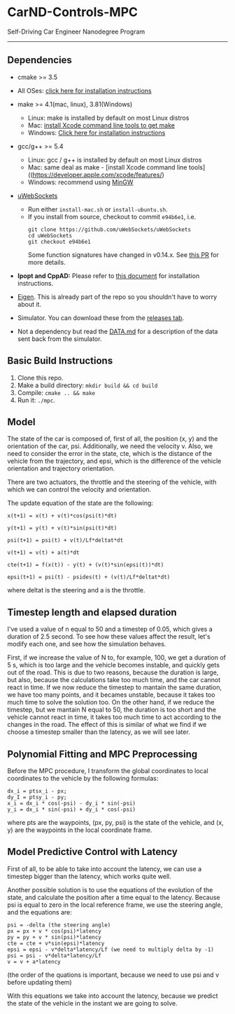 # CarND-Controls-MPC
Self-Driving Car Engineer Nanodegree Program

---

## Dependencies

* cmake >= 3.5
 * All OSes: [click here for installation instructions](https://cmake.org/install/)
* make >= 4.1(mac, linux), 3.81(Windows)
  * Linux: make is installed by default on most Linux distros
  * Mac: [install Xcode command line tools to get make](https://developer.apple.com/xcode/features/)
  * Windows: [Click here for installation instructions](http://gnuwin32.sourceforge.net/packages/make.htm)
* gcc/g++ >= 5.4
  * Linux: gcc / g++ is installed by default on most Linux distros
  * Mac: same deal as make - [install Xcode command line tools]((https://developer.apple.com/xcode/features/)
  * Windows: recommend using [MinGW](http://www.mingw.org/)
* [uWebSockets](https://github.com/uWebSockets/uWebSockets)
  * Run either `install-mac.sh` or `install-ubuntu.sh`.
  * If you install from source, checkout to commit `e94b6e1`, i.e.
    ```
    git clone https://github.com/uWebSockets/uWebSockets
    cd uWebSockets
    git checkout e94b6e1
    ```
    Some function signatures have changed in v0.14.x. See [this PR](https://github.com/udacity/CarND-MPC-Project/pull/3) for more details.

* **Ipopt and CppAD:** Please refer to [this document](https://github.com/udacity/CarND-MPC-Project/blob/master/install_Ipopt_CppAD.md) for installation instructions.
* [Eigen](http://eigen.tuxfamily.org/index.php?title=Main_Page). This is already part of the repo so you shouldn't have to worry about it.
* Simulator. You can download these from the [releases tab](https://github.com/udacity/self-driving-car-sim/releases).
* Not a dependency but read the [DATA.md](./DATA.md) for a description of the data sent back from the simulator.


## Basic Build Instructions

1. Clone this repo.
2. Make a build directory: `mkdir build && cd build`
3. Compile: `cmake .. && make`
4. Run it: `./mpc`.

## Model

The state of the car is composed of, first of all, the position (x, y) and the orientation of the car, psi. Additionally, we need the velocity v. Also, we need to consider the error in the state, cte, which is the distance of the vehicle from the trajectory, and epsi, which is the difference of the vehicle orientation and trajectory orientation.

There are two actuators, the throttle and the steering of the vehicle, with which we can control the velocity and orientation.

The update equation of the state are the following:

	x(t+1) = x(t) + v(t)*cos(psi(t)*dt)

	y(t+1) = y(t) + v(t)*sin(psi(t)*dt)

	psi(t+1) = psi(t) + v(t)/Lf*deltat*dt

	v(t+1) = v(t) + a(t)*dt

	cte(t+1) = f(x(t)) - y(t) + (v(t)*sin(epsi(t))*dt)

	epsi(t+1) = psi(t) - psides(t) + (v(t)/Lf*deltat*dt)

where deltat is the steering and a is the throttle.

## Timestep length and elapsed duration

I've used a value of n equal to 50 and a timestep of 0.05, which gives a duration of 2.5 second. To see how these values affect the result, let's modify each one, and see how the simulation behaves.

First, if we increase the value of N to, for example, 100, we get a duration of 5 s, which is too large and the vehicle becomes instable, and quickly gets out of the road. This is due to two reasons, because the duration is large, but also, because the calculations take too much time, and the car cannot react in time. If we now reduce the timestep to mantain the same duration, we have too many points, and it becames unstable, because it takes too much time to solve the solution too. On the other hand, if we reduce the timestep, but we mantain N equal to 50, the duration is too short and the vehicle cannot react in time, it takes too much time to act according to the changes in the road. The effect of this is similar of what we find if we choose a timestep smaller than the latency, as we will see later.

## Polynomial Fitting and MPC Preprocessing

Before the MPC procedure, I transform the global coordinates to local coordinates to the vehicle by the following formulas:
	
	dx_i = ptsx_i - px;
    dy_I = ptsy_i - py;
	x_i = dx_i * cos(-psi) - dy_i * sin(-psi)
    y_i = dx_i * sin(-psi) + dy_i * cos(-psi)

where pts are the waypoints, (px, py, psi) is the state of the vehicle, and (x, y) are the waypoints in the local coordinate frame.

## Model Predictive Control with Latency

First of all, to be able to take into account the latency, we can use a timestep bigger than the latency, which works quite well.

Another possible solution is to use the equations of the evolution of the state, and calculate the position after a time equal to the latency. Because psi is equal to zero in the local reference frame, we use the steering angle, and the equations are:

	psi = -delta (the steering angle)
	px = px + v * cos(psi)*latency
	py = py + v * sin(psi)*latency
	cte = cte + v*sin(epsi)*latency
	epsi = epsi - v*delta*latency/Lf (we need to multiply delta by -1)
	psi = psi - v*delta*latency/Lf
	v = v + a*latency

(the order of the quations is important, because we need to use psi and v before updating them)

With this equations we take into account the latency, because we predict the state of the vehicle in the instant we are going to solve.
